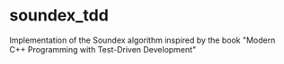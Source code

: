 # soundex_tdd
Implementation of the Soundex algorithm inspired by the book "Modern C++ Programming with Test-Driven Development"
